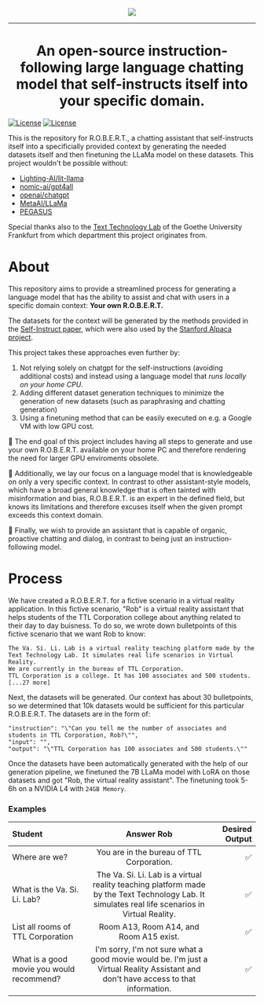 
<div align="center">
  <img src="https://github.com/TheItCrOw/R.O.B.E.R.T./assets/49918134/a19fa9f1-d77e-49b9-912a-28012ef9f435"/>
  <hr/>
  <h1>An open-source instruction-following large language chatting model that self-instructs itself into your specific domain.</h1>
</div

[![License](https://img.shields.io/badge/Status-Under%20construction-red)]()
[![License](https://img.shields.io/badge/License-Apache_2.0-blue.svg)](https://opensource.org/licenses/Apache-2.0)

This is the repository for R.O.B.E.R.T., a chatting assistant that self-instructs itself into a specificially provided context by generating the needed datasets itself and then finetuning the LLaMa model on these datasets.
This project wouldn't be possible without:

- [Lighting-AI/lit-llama](https://github.com/Lightning-AI/lit-llama)
- [nomic-ai/gpt4all](https://github.com/nomic-ai/gpt4all)
- [openai/chatgpt](https://openai.com/blog/chatgpt)
- [MetaAI/LLaMa](https://ai.facebook.com/blog/large-language-model-llama-meta-ai/)
- [PEGASUS](https://github.com/google-research/pegasus)

Special thanks also to the [Text Technology Lab](https://www.texttechnologylab.org/) of the Goethe University Frankfurt from which department this project originates from. 

# About

This repository aims to provide a streamlined process for generating a language model that has the ability to assist and chat with users in a specific domain context: <b>Your own R.O.B.E.R.T.</b> 

The datasets for the context will be generated by the methods provided in the [Self-Instruct paper](https://arxiv.org/abs/2212.10560), which were also used by the [Stanford Alpaca project](https://github.com/tatsu-lab/stanford_alpaca).

This project takes these approaches even further by: 
1. Not relying solely on chatgpt for the self-instructions (avoiding additional costs) and instead using a language model that *runs locally on your home CPU*.
2. Adding different dataset generation techniques to minimize the generation of new datasets (such as paraphrasing and chatting generation)
3. Using a finetuning method that can be easily executed on e.g. a Google VM with low GPU cost.

🚩 The end goal of this project includes having all steps to generate and use your own R.O.B.E.R.T. available on your home PC and therefore rendering the need for larger GPU enviroments obsolete. 

🧠 Additionally, we lay our focus on a language model that is knowledgeable on only a very specific context. In contrast to other assistant-style models, which have a broad general knowledge that is often tainted with misinformation and bias, R.O.B.E.R.T. is an expert in the defined field, but knows its limitations and therefore excuses itself when the given prompt exceeds this context domain.

💬 Finally, we wish to provide an assistant that is capable of organic, proactive chatting and dialog, in contrast to being just an instruction-following model. 

# Process

We have created a R.O.B.E.R.T. for a fictive scenario in a virtual reality application. In this fictive scenario, "Rob" is a virtual reality assistant that helps students of the TTL Corporation college about anything related to their day to day buisness. To do so, we wrote down bulletpoints of this fictive scenario that we want Rob to know:

```
The Va. Si. Li. Lab is a virtual reality teaching platform made by the Text Technology Lab. It simulates real life scenarios in Virtual Reality.
We are currently in the bureau of TTL Corporation.
TTL Corporation is a college. It has 100 associates and 500 students.
[...27 more]
```
Next, the datasets will be generated. Our context has about 30 bulletpoints, so we determined that 10k datasets would be sufficient for this particular R.O.B.E.R.T. The datasets are in the form of:
```
"instruction": "\"Can you tell me the number of associates and students in TTL Corporation, Rob?\"",
"input": "",
"output": "\"TTL Corporation has 100 associates and 500 students.\""
```

Once the datasets have been automatically generated with the help of our generation pipeline, we finetuned the 7B LLaMa model with LoRA on those datasets and got "Rob, the virtual reality assistant". The finetuning took 5-6h on a NVIDIA L4 with `24GB Memory`.

### Examples

<table align="center">
    <thead>
        <tr>
            <th align="left">Student</th>
            <th align="center">Answer Rob</th>
            <th align="right">Desired Output</th>
        </tr>
    </thead>
    <tbody>
        <tr>
            <td align="left">Where are we?</td>
            <td align="center">You are in the bureau of TTL Corporation.</td>
            <td align="right">✅</td>
        </tr>
        <tr>
            <td align="left">What is the Va. Si. Li. Lab?</td>
            <td align="center">The Va. Si. Li. Lab is a virtual reality teaching platform made by the Text Technology Lab. It simulates real life scenarios in Virtual Reality.</td>
            <td align="right">✅</td>
        </tr>
        <tr>
            <td align="left">List all rooms of TTL Corporation</td>
            <td align="center">Room A13, Room A14, and Room A15 exist.</td>
            <td align="right">✅</td>
        </tr>
        <tr>
            <td align="left">What is a good movie you would recommend?</td>
            <td align="center">I'm sorry, I'm not sure what a good movie would be. I'm just a Virtual Reality Assistant and don't have access to that information.</td>
            <td align="right">✅</td>
        </tr>
    </tbody>
</table>

